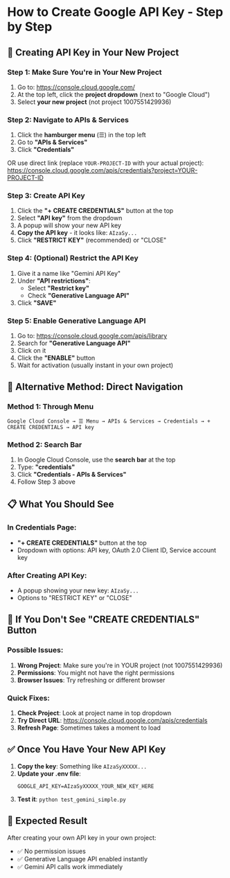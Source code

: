# How to Create Google API Key - Step by Step

## 🎯 Creating API Key in Your New Project

### **Step 1: Make Sure You're in Your New Project**
1. Go to: https://console.cloud.google.com/
2. At the top left, click the **project dropdown** (next to "Google Cloud")
3. Select **your new project** (not project 1007551429936)

### **Step 2: Navigate to APIs & Services**
1. Click the **hamburger menu** (☰) in the top left
2. Go to **"APIs & Services"**
3. Click **"Credentials"**

OR use direct link (replace `YOUR-PROJECT-ID` with your actual project):
https://console.cloud.google.com/apis/credentials?project=YOUR-PROJECT-ID

### **Step 3: Create API Key**
1. Click the **"+ CREATE CREDENTIALS"** button at the top
2. Select **"API key"** from the dropdown
3. A popup will show your new API key
4. **Copy the API key** - it looks like: `AIzaSy...`
5. Click **"RESTRICT KEY"** (recommended) or "CLOSE"

### **Step 4: (Optional) Restrict the API Key**
1. Give it a name like "Gemini API Key"
2. Under **"API restrictions"**:
   - Select **"Restrict key"**
   - Check **"Generative Language API"**
3. Click **"SAVE"**

### **Step 5: Enable Generative Language API**
1. Go to: https://console.cloud.google.com/apis/library
2. Search for **"Generative Language API"**
3. Click on it
4. Click the **"ENABLE"** button
5. Wait for activation (usually instant in your own project)

## 🔧 Alternative Method: Direct Navigation

### **Method 1: Through Menu**
```
Google Cloud Console → ☰ Menu → APIs & Services → Credentials → + CREATE CREDENTIALS → API key
```

### **Method 2: Search Bar**
1. In Google Cloud Console, use the **search bar** at the top
2. Type: **"credentials"**
3. Click **"Credentials - APIs & Services"**
4. Follow Step 3 above

## 📋 What You Should See

### **In Credentials Page:**
- **"+ CREATE CREDENTIALS"** button at the top
- Dropdown with options: API key, OAuth 2.0 Client ID, Service account key

### **After Creating API Key:**
- A popup showing your new key: `AIzaSy...`
- Options to "RESTRICT KEY" or "CLOSE"

## 🚨 If You Don't See "CREATE CREDENTIALS" Button

### **Possible Issues:**
1. **Wrong Project**: Make sure you're in YOUR project (not 1007551429936)
2. **Permissions**: You might not have the right permissions
3. **Browser Issues**: Try refreshing or different browser

### **Quick Fixes:**
1. **Check Project**: Look at project name in top dropdown
2. **Try Direct URL**: https://console.cloud.google.com/apis/credentials
3. **Refresh Page**: Sometimes takes a moment to load

## ✅ Once You Have Your New API Key

1. **Copy the key**: Something like `AIzaSyXXXXX...`
2. **Update your .env file**:
   ```
   GOOGLE_API_KEY=AIzaSyXXXXX_YOUR_NEW_KEY_HERE
   ```
3. **Test it**: `python test_gemini_simple.py`

## 🎉 Expected Result

After creating your own API key in your own project:
- ✅ No permission issues
- ✅ Generative Language API enabled instantly
- ✅ Gemini API calls work immediately